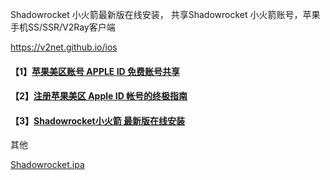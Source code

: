 Shadowrocket 小火箭最新版在线安装， 共享Shadowrocket 小火箭账号，苹果手机SS/SSR/V2Ray客户端 

https://v2net.github.io/ios

#### 【1】[苹果美区账号 APPLE ID 免费账号共享](https://appledi.com/)

#### 【2】[注册苹果美区 Apple ID 帐号的终极指南](https://appledi.com/appleid)

#### 【3】[Shadowrocket小火箭 最新版在线安装](https://appledi.com/Shadowrocket/)

其他

[Shadowrocket.ipa](https://github.com/v2net/ios/releases/)
